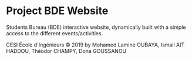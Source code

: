 # Project BDE Website

Students Bureau (BDE) interactive website, dynamically built with a simple access to the different events/activities.

CESI École d'Ingénieurs
© 2019 by Mohamed Lamine OUBAYA, Ismail AIT HADDOU, Théodor CHAMPY, Dona GOUSSANOU
